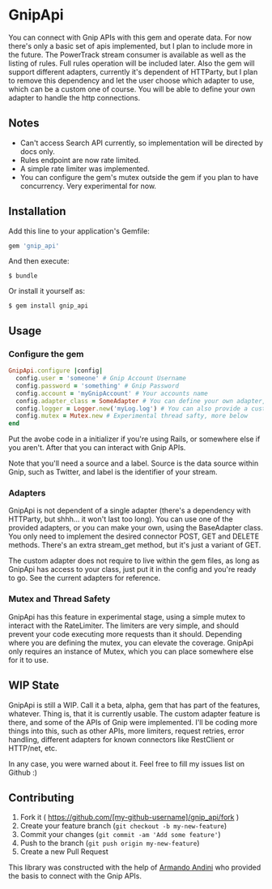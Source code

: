 # GnipApi

You can connect with Gnip APIs with this gem and operate data. For now there's only a basic set of apis implemented, but I plan to include more in the future.
The PowerTrack stream consumer is available as well as the listing of rules. Full rules operation will be included later.
Also the gem will support different adapters, currently it's dependent of HTTParty, but I plan to remove this dependency and let the user choose which adapter to use, which can be a custom one of course. You will be able to define your own adapter to handle the http connections. 

## Notes

- Can't access Search API currently, so implementation will be directed by docs only.
- Rules endpoint are now rate limited.
- A simple rate limiter was implemented.
- You can configure the gem's mutex outside the gem if you plan to have concurrency. Very experimental for now.

## Installation

Add this line to your application's Gemfile:

```ruby
gem 'gnip_api'
```

And then execute:

    $ bundle

Or install it yourself as:

    $ gem install gnip_api

## Usage

### Configure the gem

```ruby
GnipApi.configure |config|
  config.user = 'someone' # Gnip Account Username
  config.password = 'something' # Gnip Password
  config.account = 'myGnipAccount' # Your accounts name
  config.adapter_class = SomeAdapter # You can define your own adapter, more in the following section
  config.logger = Logger.new('myLog.log') # You can also provide a custom logger
  config.mutex = Mutex.new # Experimental thread safty, more below
end
```

Put the avobe code in a initializer if you're using Rails, or somewhere else if you aren't. After that you can interact with Gnip APIs.

Note that you'll need a source and a label. Source is the data source within Gnip, such as Twitter, and label is the identifier of your stream.

### Adapters

GnipApi is not dependent of a single adapter (there's a dependency with HTTParty, but shhh... it won't last too long). You can use one of the provided adapters, or you can make your own, using the BaseAdapter class. You only need to implement the desired connector POST, GET and DELETE methods. There's an extra stream_get method, but it's just a variant of GET.

The custom adapter does not require to live within the gem files, as long as GnipApi has access to your class, just put it in the config and you're ready to go. See the current adapters for reference.

### Mutex and Thread Safety

GnipApi has this feature in experimental stage, using a simple mutex to interact with the RateLimiter. The limiters are very simple, and should prevent your code executing more requests than it should. Depending where you are defining the mutex, you can elevate the coverage. GnipApi only requires an instance of Mutex, which you can place somewhere else for it to use.

## WIP State

GnipApi is still a WIP. Call it a beta, alpha, gem that has part of the features, whatever. Thing is, that it is currently usable. The custom adapter feature is there, and some of the APIs of Gnip were implemented. I'll be coding more things into this, such as other APIs, more limiters, request retries, error handling, different adapters for known connectors like RestClient or HTTP/net, etc.

In any case, you were warned about it. Feel free to fill my issues list on Github :)


## Contributing

1. Fork it ( https://github.com/[my-github-username]/gnip_api/fork )
2. Create your feature branch (`git checkout -b my-new-feature`)
3. Commit your changes (`git commit -am 'Add some feature'`)
4. Push to the branch (`git push origin my-new-feature`)
5. Create a new Pull Request

This library was constructed with the help of [Armando Andini](https://github.com/antico5) who provided the basis to connect with the Gnip APIs.